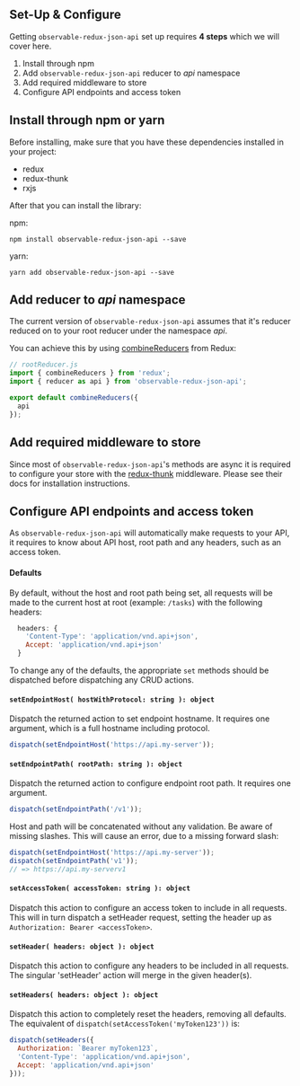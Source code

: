 Set-Up & Configure
------------------

Getting `observable-redux-json-api` set up requires __4 steps__ which we will cover here.

1. Install through npm
1. Add `observable-redux-json-api` reducer to _api_ namespace
1. Add required middleware to store
1. Configure API endpoints and access token

## Install through npm or yarn

Before installing, make sure that you have these dependencies installed in your project:

- redux
- redux-thunk
- rxjs

After that you can install the library:

npm:

`npm install observable-redux-json-api --save`

yarn:

`yarn add observable-redux-json-api --save`


## Add reducer to _api_ namespace

The current version of `observable-redux-json-api` assumes that it's reducer reduced on to your root reducer under the namespace _api_.

You can achieve this by using [combineReducers](http://redux.js.org/docs/api/combineReducers.html) from Redux:

```js
// rootReducer.js
import { combineReducers } from 'redux';
import { reducer as api } from 'observable-redux-json-api';

export default combineReducers({
  api
});
```

## Add required middleware to store

Since most of `observable-redux-json-api`'s methods are async it is required to configure your store with the [redux-thunk](https://github.com/gaearon/redux-thunk) middleware. Please see their docs for installation instructions.

## Configure API endpoints and access token

As `observable-redux-json-api` will automatically make requests to your API, it requires to know about API host, root path and any headers, such as an access token.

#### Defaults

By default, without the host and root path being set, all requests will be made to the current host at root (example: `/tasks`) with the following headers:

```js
  headers: {
    'Content-Type': 'application/vnd.api+json',
    Accept: 'application/vnd.api+json'
  }
```

To change any of the defaults, the appropriate `set` methods should be dispatched before dispatching any CRUD actions.

#### `setEndpointHost( hostWithProtocol: string ): object`

Dispatch the returned action to set endpoint hostname. It requires one argument, which is a full hostname including protocol.

```js
dispatch(setEndpointHost('https://api.my-server'));
```

#### `setEndpointPath( rootPath: string ): object`

Dispatch the returned action to configure endpoint root path. It requires one argument.

```js
dispatch(setEndpointPath('/v1'));
```

Host and path will be concatenated without any validation. Be aware of missing slashes. This will cause an error, due to a missing forward slash:

```js
dispatch(setEndpointHost('https://api.my-server'));
dispatch(setEndpointPath('v1'));
// => https://api.my-serverv1
```

#### `setAccessToken( accessToken: string ): object`

Dispatch this action to configure an access token to include in all requests.
This will in turn dispatch a setHeader request, setting the header up as
`Authorization: Bearer <accessToken>`.

#### `setHeader( headers: object ): object`

Dispatch this action to configure any headers to be included in all requests.
The singular 'setHeader' action will merge in the given header(s).

#### `setHeaders( headers: object ): object`

Dispatch this action to completely reset the headers, removing all defaults.
The equivalent of ```dispatch(setAccessToken('myToken123'))``` is:

```js
dispatch(setHeaders({
  Authorization: `Bearer myToken123`,
  'Content-Type': 'application/vnd.api+json',
  Accept: 'application/vnd.api+json'
}));
```
